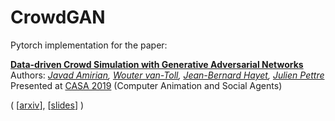 # CrowdGAN
Pytorch implementation for the paper:

[**Data-driven Crowd Simulation with Generative Adversarial Networks**](https://dl.acm.org/doi/abs/10.1145/3328756.3328769)  
Authors: *<a href="http://people.rennes.inria.fr/Javad.Amirian/">Javad Amirian</a>,
<a href="https://team.inria.fr/rainbow/wouter-van-toll/">Wouter van-Toll</a>,
<a href="http://aplicaciones.cimat.mx/Personal/jbhayet">Jean-Bernard Hayet</a>,
<a href="http://people.rennes.inria.fr/Julien.Pettre/">Julien Pettre</a>*  
Presented at [CASA 2019](https://casa2019.sciencesconf.org/) (Computer Animation and Social Agents)

( [[arxiv](https://arxiv.org/pdf/1905.09661.pdf)], [[slides]()] )

